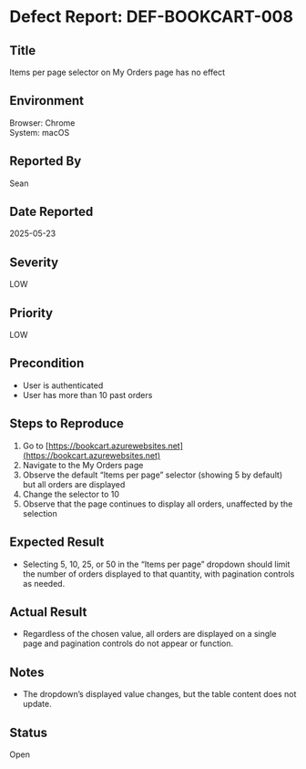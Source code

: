 # Defect Report: DEF-BOOKCART-008

## Title
Items per page selector on My Orders page has no effect

## Environment
Browser: Chrome  
System: macOS

## Reported By
Sean

## Date Reported
2025-05-23

## Severity
LOW

## Priority
LOW

## Precondition
- User is authenticated
- User has more than 10 past orders

## Steps to Reproduce
1. Go to [https://bookcart.azurewebsites.net](https://bookcart.azurewebsites.net)
2. Navigate to the My Orders page
3. Observe the default “Items per page” selector (showing 5 by default) but all orders are displayed
4. Change the selector to 10
5. Observe that the page continues to display all orders, unaffected by the selection

## Expected Result
- Selecting 5, 10, 25, or 50 in the “Items per page” dropdown should limit the number of orders displayed to that quantity, with pagination controls as needed.

## Actual Result
- Regardless of the chosen value, all orders are displayed on a single page and pagination controls do not appear or function.

## Notes
- The dropdown’s displayed value changes, but the table content does not update.

## Status
Open                                                                 